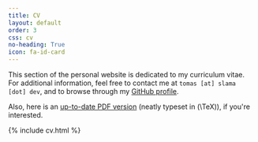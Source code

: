 ```yaml
---
title: CV
layout: default
order: 3
css: cv
no-heading: True
icon: fa-id-card
---
```


This section of the personal website is dedicated to my curriculum vitae.
For additional information, feel free to contact me at `tomas [at] slama [dot] dev`, and to browse through my [GitHub profile](https://github.com/xiaoxiae/).

Also, here is an [up-to-date PDF version](/cv.pdf) (neatly typeset in \(\TeX\)), if you're interested.

{% include cv.html %}
